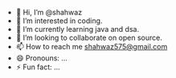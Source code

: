 - 👋 Hi, I’m @shahwaz
- 👀 I’m interested in coding.
- 🌱 I’m currently learning java and dsa.
- 💞️ I’m looking to collaborate on open source.
- 📫 How to reach me shahwaz575@gmail.com
- 😄 Pronouns: ...
- ⚡ Fun fact: ...

<!---
shahwaz86/shahwaz86 is a ✨ special ✨ repository because its `README.md` (this file) appears on your GitHub profile.
You can click the Preview link to take a look at your changes.
--->

